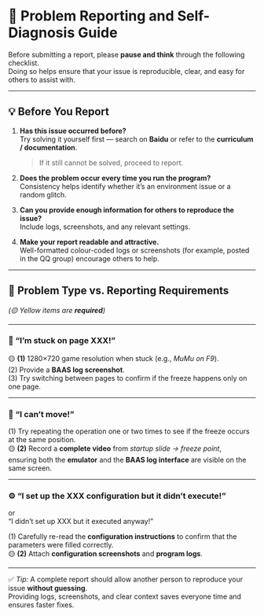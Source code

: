 # 🧭 Problem Reporting and Self-Diagnosis Guide

Before submitting a report, please **pause and think** through the following checklist.  
Doing so helps ensure that your issue is reproducible, clear, and easy for others to assist with.

---

## 💡 Before You Report

1. **Has this issue occurred before?**  
   Try solving it yourself first — search on **Baidu** or refer to the **curriculum / documentation**.

   > If it still cannot be solved, proceed to report.

2. **Does the problem occur every time you run the program?**  
   Consistency helps identify whether it’s an environment issue or a random glitch.

3. **Can you provide enough information for others to reproduce the issue?**  
   Include logs, screenshots, and any relevant settings.

4. **Make your report readable and attractive.**  
   Well-formatted colour-coded logs or screenshots (for example, posted in the QQ group) encourage others to help.

---

## 🎨 Problem Type vs. Reporting Requirements
*(🟡 Yellow items are **required**)*

---

### 🧱 “I’m stuck on page XXX!”

🟡 **(1)** 1280×720 game resolution when stuck (e.g., *MuMu on F9*).  
(2) Provide a **BAAS log screenshot**.  
(3) Try switching between pages to confirm if the freeze happens only on one page.

---

### 🧍 “I can’t move!”

(1) Try repeating the operation one or two times to see if the freeze occurs at the same position.  
🟡 **(2)** Record a **complete video** from *startup slide → freeze point*,  
ensuring both the **emulator** and the **BAAS log interface** are visible on the same screen.

---

### ⚙️ “I set up the XXX configuration but it didn’t execute!”
or  
“I didn’t set up XXX but it executed anyway!”

(1) Carefully re-read the **configuration instructions** to confirm that the parameters were filled correctly.  
🟡 **(2)** Attach **configuration screenshots** and **program logs**.

---

✅ *Tip:* A complete report should allow another person to reproduce your issue **without guessing**.  
Providing logs, screenshots, and clear context saves everyone time and ensures faster fixes.
